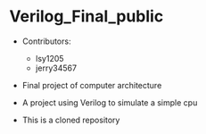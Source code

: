 # Verilog_Final_public
* Contributors:
    * lsy1205
    * jerry34567

* Final project of computer architecture
* A project using Verilog to simulate a simple cpu

* This is a cloned repository